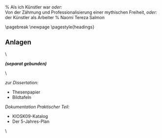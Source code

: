 % Als ich Künstler war *oder:*  \
  Von der Zähmung und Professionalisierung einer mythischen Freiheit, *oder:*  \
  der Künstler als Arbeiter
% Naomi Tereza Salmon


\pagebreak
\newpage
\pagestyle{headings}


## Anlagen

 \ 

***(separat gebunden)***

 \ 

*zur Dissertation:*

- Thesenpapier
- Bildtafeln

*Dokumentation Praktischer Teil:*

- KIOSK09-Katalog
- Der 5-Jahres-Plan

 \
